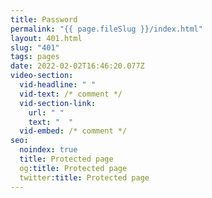 ```yaml
---
title: Password
permalink: "{{ page.fileSlug }}/index.html"
layout: 401.html
slug: "401"
tags: pages
date: 2022-02-02T16:46:20.077Z
video-section:
  vid-headline: " "
  vid-text: /* comment */
  vid-section-link:
    url: " "
    text: "  "
  vid-embed: /* comment */
seo:
  noindex: true
  title: Protected page
  og:title: Protected page
  twitter:title: Protected page
---
```

